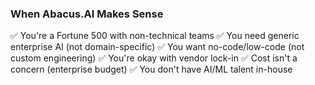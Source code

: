 ### When Abacus.AI Makes Sense

✅ You're a Fortune 500 with non-technical teams
✅ You need generic enterprise AI (not domain-specific)
✅ You want no-code/low-code (not custom engineering)
✅ You're okay with vendor lock-in
✅ Cost isn't a concern (enterprise budget)
✅ You don't have AI/ML talent in-house

